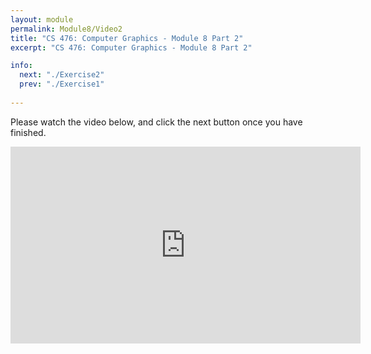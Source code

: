 ```yaml
---
layout: module
permalink: Module8/Video2
title: "CS 476: Computer Graphics - Module 8 Part 2"
excerpt: "CS 476: Computer Graphics - Module 8 Part 2"

info:
  next: "./Exercise2"
  prev: "./Exercise1"
  
---
```


Please watch the video below, and click the next button once you have finished.

<iframe width="560" height="315" src="https://www.youtube.com/embed/ylNeFKTiOEU" frameborder="0" allow="accelerometer; autoplay; clipboard-write; encrypted-media; gyroscope; picture-in-picture" allowfullscreen></iframe>